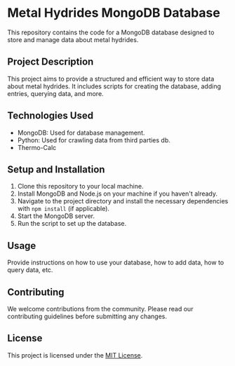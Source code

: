 # Metal Hydrides MongoDB Database

This repository contains the code for a MongoDB database designed to store and manage data about metal hydrides.

## Project Description

This project aims to provide a structured and efficient way to store data about metal hydrides. It includes scripts for creating the database, adding entries, querying data, and more.

## Technologies Used

- MongoDB: Used for database management.
- Python: Used for crawling data from third parties db.
- Thermo-Calc

## Setup and Installation

1. Clone this repository to your local machine.
2. Install MongoDB and Node.js on your machine if you haven't already.
3. Navigate to the project directory and install the necessary dependencies with `npm install` (if applicable).
4. Start the MongoDB server.
5. Run the script to set up the database.

## Usage

Provide instructions on how to use your database, how to add data, how to query data, etc.

## Contributing

We welcome contributions from the community. Please read our contributing guidelines before submitting any changes.

## License

This project is licensed under the [MIT License](LICENSE).